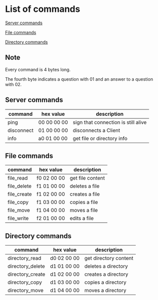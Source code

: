 
# List of commands

[Server commands](#server-commands)

[File commands](#file-commands)

[Directory commands](#directory-commands)

## Note

Every command is 4 bytes long.

The fourth byte indicates a question with 01 and an answer to a question with 02.



## Server commands

| command          | hex value   | description                                           |
|------------------|-------------|-------------------------------------------------------|
| ping             | 00 00 00 00 | sign that connection is still alive                   |
| disconnect       | 01 00 00 00 | disconnects a Client                                  |
| info             | a0 01 00 00 | get file or directory info                            |



## File commands

| command          | hex value   | description                                           |
|------------------|-------------|-------------------------------------------------------|
| file_read        | f0 02 00 00 | get file content                                      |
| file_delete      | f1 01 00 00 | deletes a file                                        |
| file_create      | f1 02 00 00 | creates a file                                        |
| file_copy        | f1 03 00 00 | copies a file                                         |
| file_move        | f1 04 00 00 | moves a file                                          |
| file_write       | f2 01 00 00 | edits a file                                          |



## Directory commands

| command          | hex value   | description                                           |
|------------------|-------------|-------------------------------------------------------|
| directory_read   | d0 02 00 00 | get directory content                                 |
| directory_delete | d1 01 00 00 | deletes a directory                                   |
| directory_create | d1 02 00 00 | creates a directory                                   |
| directory_copy   | d1 03 00 00 | copies a directory                                    |
| directory_move   | d1 04 00 00 | moves a directory                                     |

